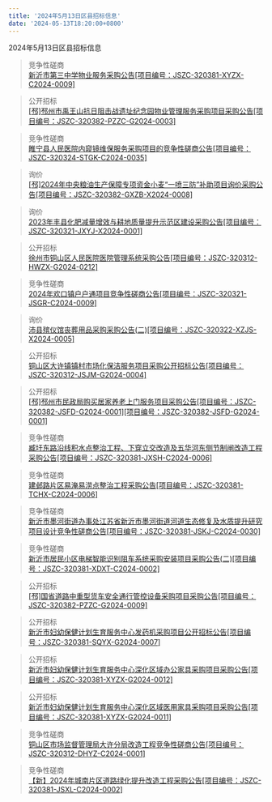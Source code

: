 ```yaml
---
title: '2024年5月13日区县招标信息'
date: '2024-05-13T18:20:00+0800'
---
```

2024年5月13日区县招标信息
<!--more-->
>竞争性磋商<br>
>[新沂市第三中学物业服务采购公告[项目编号：JSZC-320381-XYZX-C2024-0009]](http://czj.xz.gov.cn/Home/HomeDetails?type=0&articleid=f13ef54c-d68d-4791-90fd-9f4efeb57760)

>公开招标<br>
>[[邳]邳州市禹王山抗日阻击战遗址纪念园物业管理服务采购项目采购公告[项目编号：JSZC-320382-PZZC-G2024-0003]](http://czj.xz.gov.cn/Home/HomeDetails?type=0&articleid=8e231636-940c-49bd-86a3-06aa1091451a)

>竞争性磋商<br>
>[睢宁县人民医院内窥镜维保服务采购项目的竞争性磋商公告[项目编号：JSZC-320324-STGK-C2024-0035]](http://czj.xz.gov.cn/Home/HomeDetails?type=0&articleid=9133dedb-528a-40e8-8bf9-83386d4c2e3b)

>询价<br>
>[[邳]2024年中央粮油生产保障专项资金小麦“一喷三防”补助项目询价采购公告[项目编号：JSZC-320382-GXZB-X2024-0008]](http://czj.xz.gov.cn/Home/HomeDetails?type=0&articleid=11d05e66-dc2a-4b22-a0ab-3ea07fdfa1a1)

>询价<br>
>[2023年丰县化肥减量增效与耕地质量提升示范区建设采购公告[项目编号：JSZC-320321-JXYJ-X2024-0001]](http://czj.xz.gov.cn/Home/HomeDetails?type=0&articleid=b79b4188-3774-44f2-8c6d-8d2d75736a00)

>公开招标<br>
>[徐州市铜山区人民医院医院管理系统采购公告[项目编号：JSZC-320312-HWZX-G2024-0212]](http://czj.xz.gov.cn/Home/HomeDetails?type=0&articleid=8474c674-0d5a-4d6b-afab-1fded79ff4cd)

>竞争性磋商<br>
>[2024年欢口镇户户通项目竞争性磋商公告[项目编号：JSZC-320321-JSGR-C2024-0009]](http://czj.xz.gov.cn/Home/HomeDetails?type=0&articleid=ce685cb4-4d97-45d8-b9f7-d681a85d82de)

>询价<br>
>[沛县殡仪馆丧葬用品采购采购公告(二)[项目编号：JSZC-320322-XZJS-X2024-0005]](http://czj.xz.gov.cn/Home/HomeDetails?type=0&articleid=05c9d47c-f84b-45e9-8c7b-d7c835db2490)

>公开招标<br>
>[铜山区大许镇镇村市场化保洁服务项目采购公开招标公告[项目编号：JSZC-320312-JSJM-G2024-0004]](http://czj.xz.gov.cn/Home/HomeDetails?type=0&articleid=19ef97ed-051b-4e56-b037-640923d25a73)

>公开招标<br>
>[[邳]邳州市民政局购买居家养老上门服务项目采购公告[项目编号：JSZC-320382-JSFD-G2024-0001][项目编号：JSZC-320382-JSFD-G2024-0001]](http://czj.xz.gov.cn/Home/HomeDetails?type=0&articleid=a5a9cede-6018-495b-8455-b9d0b308f543)

>竞争性磋商<br>
>[臧圩东路沿线积水点整治工程、下穿立交改造及五华河东侧节制闸改造工程采购公告[项目编号：JSZC-320381-JXSH-C2024-0006]](http://czj.xz.gov.cn/Home/HomeDetails?type=0&articleid=465a09e8-082e-4736-8c41-81837b7c3e7b)

>竞争性磋商<br>
>[建邺路片区易淹易涝点整治工程采购公告[项目编号：JSZC-320381-TCHX-C2024-0006]](http://czj.xz.gov.cn/Home/HomeDetails?type=0&articleid=15d4ba77-4e1b-424e-9838-77520aaac733)

>竞争性磋商<br>
>[新沂市墨河街道办事处江苏省新沂市墨河街道河道生态修复及水质提升研究项目设计竞争性磋商公告[项目编号：JSZC-320381-JSKJ-C2024-0030]](http://czj.xz.gov.cn/Home/HomeDetails?type=0&articleid=66039c72-4bde-4ca3-bdbe-3686c19add73)

>竞争性磋商<br>
>[新沂市居民小区电梯智能识别阻车系统采购安装项目采购公告(二)[项目编号：JSZC-320381-XDXT-C2024-0002]](http://czj.xz.gov.cn/Home/HomeDetails?type=0&articleid=51f9563c-a873-4967-aa51-51b5fcae48a5)

>公开招标<br>
>[[邳]国省道路中重型货车安全通行管控设备采购项目采购公告[项目编号：JSZC-320382-PZZC-G2024-0009]](http://czj.xz.gov.cn/Home/HomeDetails?type=0&articleid=a56af082-bd54-4830-a038-c01a0ccbe0b0)

>公开招标<br>
>[新沂市妇幼保健计划生育服务中心发药机采购项目公开招标公告[项目编号：JSZC-320381-SQYX-G2024-0007]](http://czj.xz.gov.cn/Home/HomeDetails?type=0&articleid=79df9a54-908d-46d3-b84c-afa671ce5233)

>公开招标<br>
>[新沂市妇幼保健计划生育服务中心深化区域办公家具采购项目采购公告[项目编号：JSZC-320381-XYZX-G2024-0012]](http://czj.xz.gov.cn/Home/HomeDetails?type=0&articleid=0e0c563c-52df-4d12-866d-f4eb4f158fdd)

>公开招标<br>
>[新沂市妇幼保健计划生育服务中心深化区域医用家具采购项目采购公告[项目编号：JSZC-320381-XYZX-G2024-0011]](http://czj.xz.gov.cn/Home/HomeDetails?type=0&articleid=ce54ed4a-23a6-48fa-8a19-55c12052a591)

>竞争性磋商<br>
>[铜山区市场监督管理局大许分局改造工程竞争性磋商公告[项目编号：JSZC-320312-DHYZ-C2024-0001]](http://czj.xz.gov.cn/Home/HomeDetails?type=0&articleid=c01a06ca-acd5-4bb6-8f6d-53b63e3fd36b)

>竞争性磋商<br>
>[【新】2024年城南片区道路绿化提升改造工程采购公告[项目编号：JSZC-320381-JSXL-C2024-0002]](http://czj.xz.gov.cn/Home/HomeDetails?type=0&articleid=36415589-e642-49c4-87ff-4c8fb99c3d57)

